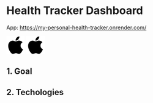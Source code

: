 # Health Tracker Dashboard
App: https://my-personal-health-tracker.onrender.com/

<img src="https://github.com/ZakiAbdelwahed/health-tracker-dash-app/blob/main/apple%20logo.png" width="48"> <img src="https://github.com/ZakiAbdelwahed/health-tracker-dash-app/blob/main/apple%20logo.png" width="48">

## 1. Goal
## 2. Techologies

